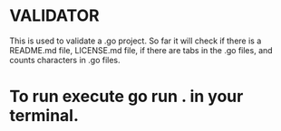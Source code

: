 # VALIDATOR
This is used to validate a .go project. 
So far it will check if there is a README.md file,
LICENSE.md file, if there are tabs in the .go files, 
and counts characters in .go files. 

# To run execute go run . in your terminal. 